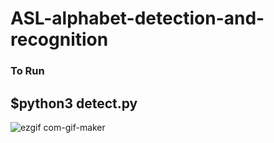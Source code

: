 # ASL-alphabet-detection-and-recognition
### To Run
## $python3 detect.py



![ezgif com-gif-maker](https://user-images.githubusercontent.com/83939828/117837103-c8490800-b296-11eb-9b48-471706c87640.gif)
